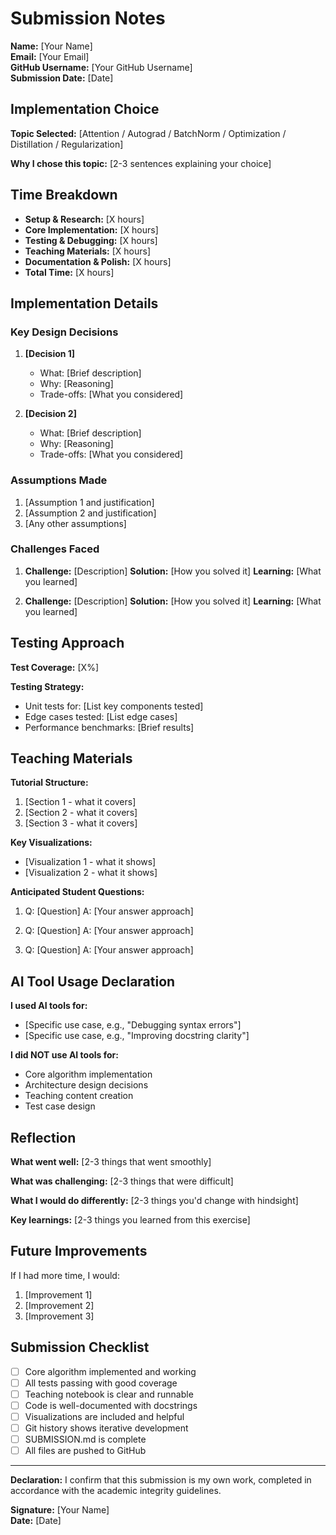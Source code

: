 # Submission Notes

**Name:** [Your Name]  
**Email:** [Your Email]  
**GitHub Username:** [Your GitHub Username]  
**Submission Date:** [Date]

## Implementation Choice

**Topic Selected:** [Attention / Autograd / BatchNorm / Optimization / Distillation / Regularization]

**Why I chose this topic:**
[2-3 sentences explaining your choice]

## Time Breakdown

- **Setup & Research:** [X hours]
- **Core Implementation:** [X hours]
- **Testing & Debugging:** [X hours]
- **Teaching Materials:** [X hours]
- **Documentation & Polish:** [X hours]
- **Total Time:** [X hours]

## Implementation Details

### Key Design Decisions

1. **[Decision 1]**
   - What: [Brief description]
   - Why: [Reasoning]
   - Trade-offs: [What you considered]

2. **[Decision 2]**
   - What: [Brief description]
   - Why: [Reasoning]
   - Trade-offs: [What you considered]

### Assumptions Made

1. [Assumption 1 and justification]
2. [Assumption 2 and justification]
3. [Any other assumptions]

### Challenges Faced

1. **Challenge:** [Description]
   **Solution:** [How you solved it]
   **Learning:** [What you learned]

2. **Challenge:** [Description]
   **Solution:** [How you solved it]
   **Learning:** [What you learned]

## Testing Approach

**Test Coverage:** [X%]

**Testing Strategy:**
- Unit tests for: [List key components tested]
- Edge cases tested: [List edge cases]
- Performance benchmarks: [Brief results]

## Teaching Materials

**Tutorial Structure:**
1. [Section 1 - what it covers]
2. [Section 2 - what it covers]
3. [Section 3 - what it covers]

**Key Visualizations:**
- [Visualization 1 - what it shows]
- [Visualization 2 - what it shows]

**Anticipated Student Questions:**
1. Q: [Question]
   A: [Your answer approach]

2. Q: [Question]
   A: [Your answer approach]

3. Q: [Question]
   A: [Your answer approach]

## AI Tool Usage Declaration

**I used AI tools for:**
- [Specific use case, e.g., "Debugging syntax errors"]
- [Specific use case, e.g., "Improving docstring clarity"]

**I did NOT use AI tools for:**
- Core algorithm implementation
- Architecture design decisions
- Teaching content creation
- Test case design

## Reflection

**What went well:**
[2-3 things that went smoothly]

**What was challenging:**
[2-3 things that were difficult]

**What I would do differently:**
[2-3 things you'd change with hindsight]

**Key learnings:**
[2-3 things you learned from this exercise]

## Future Improvements

If I had more time, I would:
1. [Improvement 1]
2. [Improvement 2]
3. [Improvement 3]

## Submission Checklist

- [ ] Core algorithm implemented and working
- [ ] All tests passing with good coverage
- [ ] Teaching notebook is clear and runnable
- [ ] Code is well-documented with docstrings
- [ ] Visualizations are included and helpful
- [ ] Git history shows iterative development
- [ ] SUBMISSION.md is complete
- [ ] All files are pushed to GitHub

---

**Declaration:** I confirm that this submission is my own work, completed in accordance with the academic integrity guidelines.

**Signature:** [Your Name]  
**Date:** [Date]

